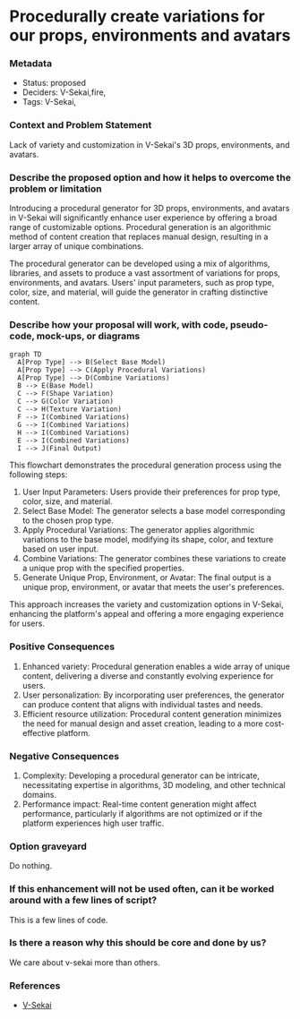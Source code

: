 #  Procedurally create variations for our props, environments and avatars
### Metadata

- Status: proposed <!-- draft | proposed | rejected | accepted | deprecated | superseded by -->
- Deciders: V-Sekai,fire,
- Tags: V-Sekai,

### Context and Problem Statement

Lack of variety and customization in V-Sekai's 3D props, environments, and avatars.

### Describe the proposed option and how it helps to overcome the problem or limitation

Introducing a procedural generator for 3D props, environments, and avatars in V-Sekai will significantly enhance user experience by offering a broad range of customizable options. Procedural generation is an algorithmic method of content creation that replaces manual design, resulting in a larger array of unique combinations.

The procedural generator can be developed using a mix of algorithms, libraries, and assets to produce a vast assortment of variations for props, environments, and avatars. Users' input parameters, such as prop type, color, size, and material, will guide the generator in crafting distinctive content.

### Describe how your proposal will work, with code, pseudo-code, mock-ups, or diagrams

```mermaid
graph TD
  A[Prop Type] --> B(Select Base Model)
  A[Prop Type] --> C(Apply Procedural Variations)
  A[Prop Type] --> D(Combine Variations)
  B --> E(Base Model)
  C --> F(Shape Variation)
  C --> G(Color Variation)
  C --> H(Texture Variation)
  F --> I(Combined Variations)
  G --> I(Combined Variations)
  H --> I(Combined Variations)
  E --> I(Combined Variations)
  I --> J(Final Output)
```

This flowchart demonstrates the procedural generation process using the following steps:

1. User Input Parameters: Users provide their preferences for prop type, color, size, and material.
2. Select Base Model: The generator selects a base model corresponding to the chosen prop type.
3. Apply Procedural Variations: The generator applies algorithmic variations to the base model, modifying its shape, color, and texture based on user input.
4. Combine Variations: The generator combines these variations to create a unique prop with the specified properties.
5. Generate Unique Prop, Environment, or Avatar: The final output is a unique prop, environment, or avatar that meets the user's preferences.

This approach increases the variety and customization options in V-Sekai, enhancing the platform's appeal and offering a more engaging experience for users.

### Positive Consequences

1. Enhanced variety: Procedural generation enables a wide array of unique content, delivering a diverse and constantly evolving experience for users.
2. User personalization: By incorporating user preferences, the generator can produce content that aligns with individual tastes and needs.
3. Efficient resource utilization: Procedural content generation minimizes the need for manual design and asset creation, leading to a more cost-effective platform.

### Negative Consequences

1. Complexity: Developing a procedural generator can be intricate, necessitating expertise in algorithms, 3D modeling, and other technical domains.
2. Performance impact: Real-time content generation might affect performance, particularly if algorithms are not optimized or if the platform experiences high user traffic.

### Option graveyard

Do nothing.

### If this enhancement will not be used often, can it be worked around with a few lines of script?

This is a few lines of code.

### Is there a reason why this should be core and done by us?

We care about v-sekai more than others.

### References

- [V-Sekai](https://v-sekai.org/)
